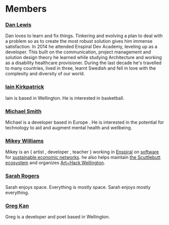 # Members

### [Dan Lewis](https://github.com/agentlewis)

Dan loves to learn and fix things. Tinkering and evolving a plan to deal with a problem so as to create the most robust solution gives him immense satisfaction. In 2014 he attended Enspiral Dev Academy, leveling up as a developer. This built on the communication, project management and solution design theory he learned while studying Architecture and working as a disability healthcare provisioner. During the last decade he's travelled to many countries, lived in three, learnt Swedish and fell in love with the complexity and diversity of our world.

### [Iain Kirkpatrick](https://github.com/iainkirkpatrick/)

Iain is based in Wellington. He is interested in basketball.

### [Michael Smith](https://github.com/NotThatSmith)

Michael is a developer based in Europe . He is interested in the potential for technology to aid and augment mental health and wellbeing.

### [Mikey Williams](https://github.com/ahdinosaur)

Mikey is an { artist , developer , teacher } working in [Enspiral](https://enspiral.com/) on [software](https://dogstack.js.org/) for [sustainable economic networks](https://www.valueflo.ws). he also helps maintain [the Scuttlebutt ecosystem](https://www.scuttlebutt.nz/) and organizes [Art~Hack Wellington](https://www.facebook.com/groups/714447698702058/).

### [Sarah Rogers](https://github.com/sarah-arrrgh)

Sarah enjoys space. Everything is mostly space. Sarah enjoys mostly everything.

### [Greg Kan](https://github.com/gregorykan)

Greg is a developer and poet based in Wellington.
